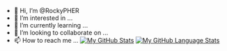 - 👋 Hi, I’m @RockyPHER
- 👀 I’m interested in ...
- 🌱 I’m currently learning ...
- 💞️ I’m looking to collaborate on ...
- 📫 How to reach me ...
[![My GitHub Stats](https://github-readme-stats.vercel.app/api/?username=RockyPHER&count_private=true&theme=tokyonight&showicons=true)]()
[![My GitHub Language Stats](https://github-readme-stats.vercel.app/api/top-langs/?username=RockyPHER&langs_count=5&theme=tokyonight)]()
